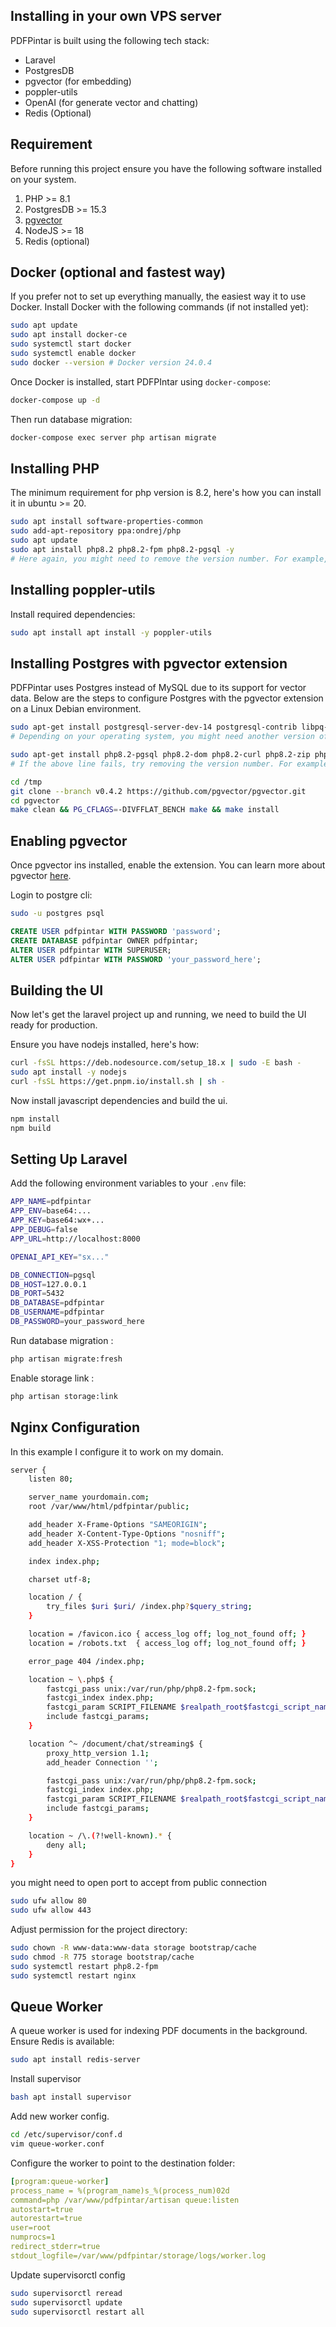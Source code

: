 ## Installing in your own VPS server

PDFPintar is built using the following tech stack:

-   Laravel
-   PostgresDB
-   pgvector (for embedding)
-   poppler-utils
-   OpenAI (for generate vector and chatting)
-   Redis (Optional)

## Requirement

Before running this project ensure you have the following software installed on your system.

1. PHP >= 8.1
2. PostgresDB >= 15.3
3. [pgvector](https://github.com/pgvector/pgvector)
4. NodeJS >= 18
5. Redis (optional)

## Docker (optional and fastest way)

If you prefer not to set up everything manually, the easiest way it to use Docker. Install Docker with the following commands (if not installed yet):

```bash
sudo apt update
sudo apt install docker-ce
sudo systemctl start docker
sudo systemctl enable docker
sudo docker --version # Docker version 24.0.4
```

Once Docker is installed, start PDFPIntar using `docker-compose`:

```bash
docker-compose up -d
```

Then run database migration:

```bash
docker-compose exec server php artisan migrate
```

## Installing PHP

The minimum requirement for php version is 8.2, here's how you can install it in ubuntu >= 20.

```bash
sudo apt install software-properties-common
sudo add-apt-repository ppa:ondrej/php
sudo apt update
sudo apt install php8.2 php8.2-fpm php8.2-pgsql -y
# Here again, you might need to remove the version number. For example, `sudo apt-get install php php-fpm php-pgsql`
```

## Installing poppler-utils

Install required dependencies:

```bash
sudo apt install apt install -y poppler-utils
```

## Installing Postgres with pgvector extension

PDFPintar uses Postgres instead of MySQL due to its support for vector data. Below are the steps to configure Postgres with the pgvector extension on a Linux Debian environment.

```bash
sudo apt-get install postgresql-server-dev-14 postgresql-contrib libpq-dev gcc make -y
# Depending on your operating system, you might need another version of postgresql-server-dev

sudo apt-get install php8.2-pgsql php8.2-dom php8.2-curl php8.2-zip php8.2-redis
# If the above line fails, try removing the version number. For example, use 'sudo apt-get install php-pgsql php-dom php-curl' and so on. If you get PHP 8.2 or higher, then you're good to go.

cd /tmp
git clone --branch v0.4.2 https://github.com/pgvector/pgvector.git
cd pgvector
make clean && PG_CFLAGS=-DIVFFLAT_BENCH make && make install
```

## Enabling pgvector

Once pgvector ins installed, enable the extension. You can learn more about pgvector [here](https://github.com/pgvector/pgvector).

Login to postgre cli:

```bash
sudo -u postgres psql
```

```sql
CREATE USER pdfpintar WITH PASSWORD 'password';
CREATE DATABASE pdfpintar OWNER pdfpintar;
ALTER USER pdfpintar WITH SUPERUSER;
ALTER USER pdfpintar WITH PASSWORD 'your_password_here';
```

## Building the UI

Now let's get the laravel project up and running, we need to build the UI ready for production.

Ensure you have nodejs installed, here's how:

```bash
curl -fsSL https://deb.nodesource.com/setup_18.x | sudo -E bash -
sudo apt install -y nodejs
curl -fsSL https://get.pnpm.io/install.sh | sh -
```

Now install javascript dependencies and build the ui.

```bash
npm install
npm build
```

## Setting Up Laravel

Add the following environment variables to your `.env` file:

```bash
APP_NAME=pdfpintar
APP_ENV=base64:...
APP_KEY=base64:wx+...
APP_DEBUG=false
APP_URL=http://localhost:8000

OPENAI_API_KEY="sx..."

DB_CONNECTION=pgsql
DB_HOST=127.0.0.1
DB_PORT=5432
DB_DATABASE=pdfpintar
DB_USERNAME=pdfpintar
DB_PASSWORD=your_password_here
```

Run database migration :

```bash
php artisan migrate:fresh
```

Enable storage link :

```bash
php artisan storage:link
```

## Nginx Configuration

In this example I configure it to work on my domain.

```bash
server {
    listen 80;

    server_name yourdomain.com;
    root /var/www/html/pdfpintar/public;

    add_header X-Frame-Options "SAMEORIGIN";
    add_header X-Content-Type-Options "nosniff";
    add_header X-XSS-Protection "1; mode=block";

    index index.php;

    charset utf-8;

    location / {
        try_files $uri $uri/ /index.php?$query_string;
    }

    location = /favicon.ico { access_log off; log_not_found off; }
    location = /robots.txt  { access_log off; log_not_found off; }

    error_page 404 /index.php;

    location ~ \.php$ {
        fastcgi_pass unix:/var/run/php/php8.2-fpm.sock;
        fastcgi_index index.php;
        fastcgi_param SCRIPT_FILENAME $realpath_root$fastcgi_script_name;
        include fastcgi_params;
    }

    location ^~ /document/chat/streaming$ {
        proxy_http_version 1.1;
        add_header Connection '';

        fastcgi_pass unix:/var/run/php/php8.2-fpm.sock;
        fastcgi_index index.php;
        fastcgi_param SCRIPT_FILENAME $realpath_root$fastcgi_script_name;
        include fastcgi_params;
    }

    location ~ /\.(?!well-known).* {
        deny all;
    }
}
```

you might need to open port to accept from public connection

```bash
sudo ufw allow 80
sudo ufw allow 443
```

Adjust permission for the project directory:

```bash
sudo chown -R www-data:www-data storage bootstrap/cache
sudo chmod -R 775 storage bootstrap/cache
sudo systemctl restart php8.2-fpm
sudo systemctl restart nginx
```

## Queue Worker

A queue worker is used for indexing PDF documents in the background. Ensure Redis is available:

```bash
sudo apt install redis-server
```

Install supervisor

```bash
bash apt install supervisor
```

Add new worker config.

```bash
cd /etc/supervisor/conf.d
vim queue-worker.conf
```

Configure the worker to point to the destination folder:

```yaml
[program:queue-worker]
process_name = %(program_name)s_%(process_num)02d
command=php /var/www/pdfpintar/artisan queue:listen
autostart=true
autorestart=true
user=root
numprocs=1
redirect_stderr=true
stdout_logfile=/var/www/pdfpintar/storage/logs/worker.log
```

Update supervisorctl config

```bash
sudo supervisorctl reread
sudo supervisorctl update
sudo supervisorctl restart all
```
